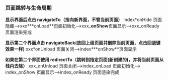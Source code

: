 ### 页面跳转与生命周期

**显示界面后点击 navigateTo（指向新界面，不管当前页面）**
index\*onHide 页面隐藏-->xxx**\*onLoad**页面初始化-->xxx\_**onShow**页面显示-->xxx_onReady 页面渲染完成

**显示第二个界面点击 navigateBack(放回上级页面并删除当前页面，点击回退键效果一样)**
xxx\*onUnload 页面关闭-->index**\*onShow**页面显示

**如果在第二个界面使用 redirectTo（跳转到指定页面(新创建的)，并将当前页面从栈内去除）**
xxx_onUnload 页面关闭-->index_onLoad 页面初始化--> index_onShow 页面显示-->index_onReady 页面渲染完成
